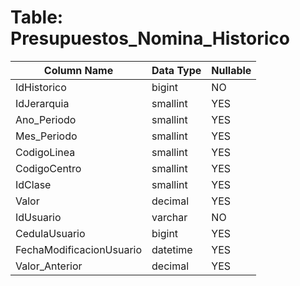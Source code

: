 # Table: Presupuestos_Nomina_Historico

| Column Name | Data Type | Nullable |
|-------------|-----------|----------|
| IdHistorico | bigint | NO |
| IdJerarquia | smallint | YES |
| Ano_Periodo | smallint | YES |
| Mes_Periodo | smallint | YES |
| CodigoLinea | smallint | YES |
| CodigoCentro | smallint | YES |
| IdClase | smallint | YES |
| Valor | decimal | YES |
| IdUsuario | varchar | NO |
| CedulaUsuario | bigint | YES |
| FechaModificacionUsuario | datetime | YES |
| Valor_Anterior | decimal | YES |
